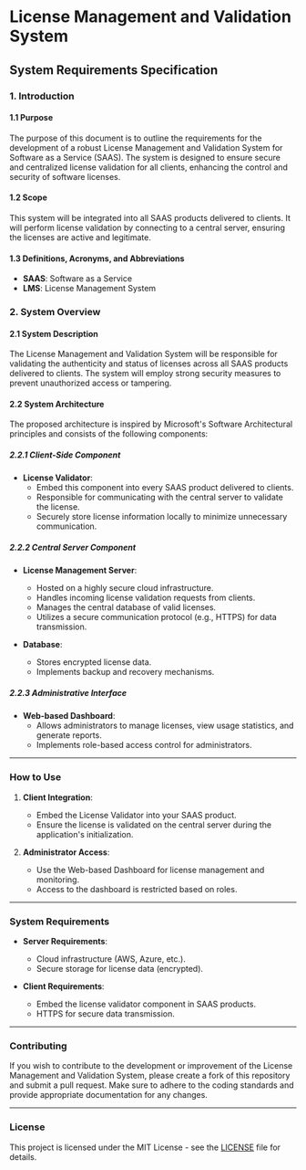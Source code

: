 # License Management and Validation System

## System Requirements Specification

### 1. Introduction

#### 1.1 Purpose
The purpose of this document is to outline the requirements for the development of a robust License Management and Validation System for Software as a Service (SAAS). The system is designed to ensure secure and centralized license validation for all clients, enhancing the control and security of software licenses.

#### 1.2 Scope
This system will be integrated into all SAAS products delivered to clients. It will perform license validation by connecting to a central server, ensuring the licenses are active and legitimate.

#### 1.3 Definitions, Acronyms, and Abbreviations
- **SAAS**: Software as a Service
- **LMS**: License Management System

### 2. System Overview

#### 2.1 System Description
The License Management and Validation System will be responsible for validating the authenticity and status of licenses across all SAAS products delivered to clients. The system will employ strong security measures to prevent unauthorized access or tampering.

#### 2.2 System Architecture
The proposed architecture is inspired by Microsoft's Software Architectural principles and consists of the following components:

##### 2.2.1 Client-Side Component
- **License Validator**:
  - Embed this component into every SAAS product delivered to clients.
  - Responsible for communicating with the central server to validate the license.
  - Securely store license information locally to minimize unnecessary communication.

##### 2.2.2 Central Server Component
- **License Management Server**:
  - Hosted on a highly secure cloud infrastructure.
  - Handles incoming license validation requests from clients.
  - Manages the central database of valid licenses.
  - Utilizes a secure communication protocol (e.g., HTTPS) for data transmission.

- **Database**:
  - Stores encrypted license data.
  - Implements backup and recovery mechanisms.

##### 2.2.3 Administrative Interface
- **Web-based Dashboard**:
  - Allows administrators to manage licenses, view usage statistics, and generate reports.
  - Implements role-based access control for administrators.

---

### How to Use

1. **Client Integration**: 
   - Embed the License Validator into your SAAS product.
   - Ensure the license is validated on the central server during the application's initialization.

2. **Administrator Access**:
   - Use the Web-based Dashboard for license management and monitoring.
   - Access to the dashboard is restricted based on roles.

---

### System Requirements

- **Server Requirements**: 
  - Cloud infrastructure (AWS, Azure, etc.).
  - Secure storage for license data (encrypted).

- **Client Requirements**:
  - Embed the license validator component in SAAS products.
  - HTTPS for secure data transmission.

---

### Contributing

If you wish to contribute to the development or improvement of the License Management and Validation System, please create a fork of this repository and submit a pull request. Make sure to adhere to the coding standards and provide appropriate documentation for any changes.

---

### License

This project is licensed under the MIT License - see the [LICENSE](LICENSE) file for details.


